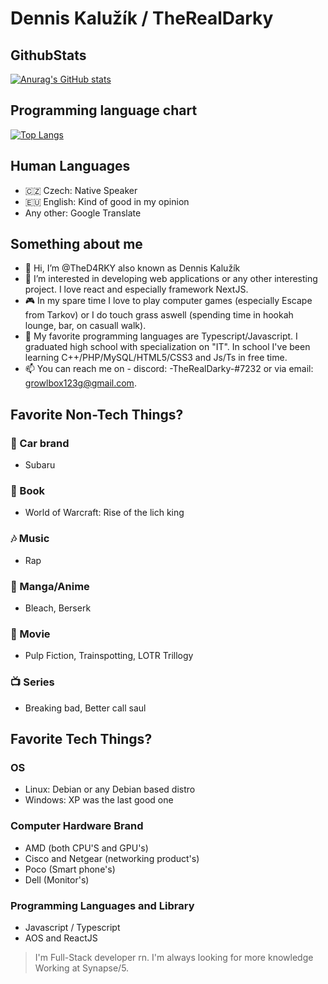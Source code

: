 # Dennis Kalužík / TheRealDarky

## GithubStats

[![Anurag's GitHub stats](https://github-readme-stats.vercel.app/api?username=TheD4RKY&show_icons=true&theme=tokyonight)](https://github.com/anuraghazra/github-readme-stats) 


## Programming language chart
[![Top Langs](https://github-readme-stats.vercel.app/api/top-langs/?username=TheD4RKY&show_icons=true&theme=tokyonight&langs_count=8&layout=compact)](https://github.com/anuraghazra/github-readme-stats)

## Human Languages
- :czech_republic: Czech: Native Speaker 
- :eu: English: Kind of good in my opinion
- Any other: Google Translate

## Something about me
- 👋 Hi, I’m @TheD4RKY also known as Dennis Kalužík
- 👀 I’m interested in developing web applications or any other interesting project. I love react and especially framework NextJS.
- :video_game: In my spare time I love to play computer games (especially Escape from Tarkov) or I do touch grass aswell (spending time in hookah lounge, bar, on casuall walk).
- 🌱 My favorite programming languages are Typescript/Javascript. I graduated high school with specialization on "IT". In school I've been learning C++/PHP/MySQL/HTML5/CSS3 and Js/Ts in free time.
- 📫 You can reach me on - discord: -TheRealDarky-#7232 or via email: growlbox123g@gmail.com. 
## Favorite Non-Tech Things?

### :car: Car brand
- Subaru

### :book: Book
- World of Warcraft: Rise of the lich king

### :notes: Music
- Rap

### :blue_book: Manga/Anime
- Bleach, Berserk

### :movie_camera: Movie
- Pulp Fiction, Trainspotting, LOTR Trillogy

### :tv: Series
- Breaking bad, Better call saul

## Favorite Tech Things?
### OS
- Linux: Debian or any Debian based distro
- Windows: XP was the last good one

### Computer Hardware Brand
- AMD (both CPU'S and GPU's)
- Cisco and Netgear (networking product's)
- Poco (Smart phone's)
- Dell (Monitor's)

### Programming Languages and Library
- Javascript / Typescript
- AOS and ReactJS



> I'm Full-Stack developer rn.
> I'm always looking for more knowledge
> Working at Synapse/5.


